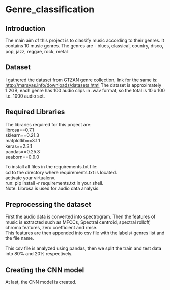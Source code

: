 # Genre_classification

## Introduction
The main aim of this project is to classify music according to their genres.
It contains 10 music genres. 
The genres are - blues, classical, country, disco, pop, jazz, reggae, rock, metal

## Dataset
I gathered the dataset from GTZAN genre collection, link for the same is: http://marsyas.info/downloads/datasets.html
The dataset is approximately 1.2GB, each genre has 100 audio clips in .wav format, so the total is 10 x 100 i.e. 1000 audio set.

## Required Libraries 
The libraries required for this project are: </br>
librosa==0.7.1&nbsp; </br>
sklearn==0.21.3&nbsp; </br>
matplotlib==3.1.1&nbsp; </br>
keras==2.3.1&nbsp; </br>
pandas==0.25.3&nbsp; </br>
seaborn==0.9.0&nbsp; </br>

To install all files in the requirements.txt file:</br>
cd to the directory where requirements.txt is located.</br>
activate your virtualenv.</br>
run: pip install -r requirements.txt
  in your shell.</br>
Note: Librosa is used for audio data analysis.
  


## Preprocessing the dataset
First the audio data is converted into spectrogram. Then the features of music is extracted such as MFCCs, Spectral centroid, spectral rolloff, chroma features, zero coefficient and rmse. </br>
This features are then appended into csv file with the labels/ genres list and the file name.

This csv file is analyzed using pandas, then we split the train and test data into 80% and 20% respectively.

## Creating the CNN model
At last, the CNN model is created. 
